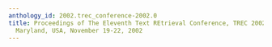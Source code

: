 ```yaml
---
anthology_id: 2002.trec_conference-2002.0
title: Proceedings of The Eleventh Text REtrieval Conference, TREC 2002, Gaithersburg,
  Maryland, USA, November 19-22, 2002
---
```

